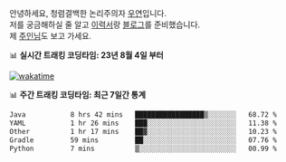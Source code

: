 안녕하세요, 청렴결백한 논리주의자 [우연](https://dev-wooyeon.github.io/quiz-app/)입니다.  
저를 궁금해하실 줄 알고 [이력서](https://ieunune.notion.site/d836ecc9172144d4b39f185b89f16a62)랑 [블로그](https://notion-blog-ieunune.vercel.app)를 준비했습니다.  
제 [주인님](https://www.instagram.com/lovely_hiru_hari_s2/)도 보고 가세요.


📊 **실시간 트래킹 코딩타임: 23년 8월 4일 부터**  

[![wakatime](https://wakatime.com/badge/user/099dd627-fdab-4072-b87a-fa91c7a76d8d.svg?style=for-the-badge)](https://wakatime.com/@099dd627-fdab-4072-b87a-fa91c7a76d8d)

📊 **주간 트래킹 코딩타임: 최근 7일간 통계**

<!--START_SECTION:waka-->

```txt
Java           8 hrs 42 mins   █████████████████▒░░░░░░░   68.72 %
YAML           1 hr 26 mins    ███░░░░░░░░░░░░░░░░░░░░░░   11.38 %
Other          1 hr 17 mins    ██▓░░░░░░░░░░░░░░░░░░░░░░   10.23 %
Gradle         59 mins         ██░░░░░░░░░░░░░░░░░░░░░░░   07.76 %
Python         7 mins          ▒░░░░░░░░░░░░░░░░░░░░░░░░   00.99 %
```

<!--END_SECTION:waka-->

<!-- ![](./profile-3d-contrib/profile-night-view.svg)-->
